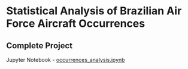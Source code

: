 # Statistical Analysis of Brazilian Air Force Aircraft Occurrences
## Complete Project
Jupyter Notebook - [occurrences_analysis.ipynb](occurrences_analysis.ipynb)
